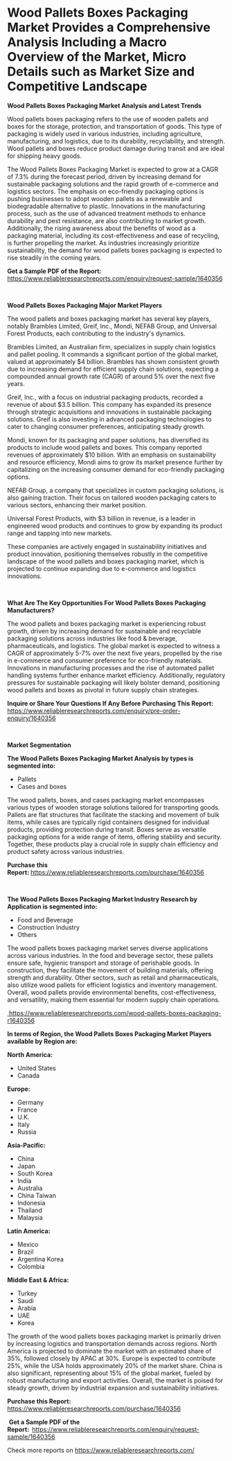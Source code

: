 <p><h1>Wood Pallets Boxes Packaging Market Provides a Comprehensive Analysis Including a Macro Overview of the Market, Micro Details such as Market Size and Competitive Landscape</h1></p><p><strong>Wood Pallets Boxes Packaging Market Analysis and Latest Trends</strong></p>
<p><p>Wood pallets boxes packaging refers to the use of wooden pallets and boxes for the storage, protection, and transportation of goods. This type of packaging is widely used in various industries, including agriculture, manufacturing, and logistics, due to its durability, recyclability, and strength. Wood pallets and boxes reduce product damage during transit and are ideal for shipping heavy goods.</p><p>The Wood Pallets Boxes Packaging Market is expected to grow at a CAGR of 7.3% during the forecast period, driven by increasing demand for sustainable packaging solutions and the rapid growth of e-commerce and logistics sectors. The emphasis on eco-friendly packaging options is pushing businesses to adopt wooden pallets as a renewable and biodegradable alternative to plastic. Innovations in the manufacturing process, such as the use of advanced treatment methods to enhance durability and pest resistance, are also contributing to market growth. Additionally, the rising awareness about the benefits of wood as a packaging material, including its cost-effectiveness and ease of recycling, is further propelling the market. As industries increasingly prioritize sustainability, the demand for wood pallets boxes packaging is expected to rise steadily in the coming years.</p></p>
<p><strong>Get a Sample PDF of the Report:&nbsp;</strong> <a href="https://www.reliableresearchreports.com/enquiry/request-sample/1640356?utm_campaign=2203&utm_medium=2&utm_source=Github&utm_content=ia&utm_term=01022025&utm_id=wood-pallets-boxes-packaging">https://www.reliableresearchreports.com/enquiry/request-sample/1640356</a></p>
<p>&nbsp;</p>
<p><strong>Wood Pallets Boxes Packaging Major Market Players</strong></p>
<p><p>The wood pallets and boxes packaging market has several key players, notably Brambles Limited, Greif, Inc., Mondi, NEFAB Group, and Universal Forest Products, each contributing to the industry's dynamics. </p><p>Brambles Limited, an Australian firm, specializes in supply chain logistics and pallet pooling. It commands a significant portion of the global market, valued at approximately $4 billion. Brambles has shown consistent growth due to increasing demand for efficient supply chain solutions, expecting a compounded annual growth rate (CAGR) of around 5% over the next five years.</p><p>Greif, Inc., with a focus on industrial packaging products, recorded a revenue of about $3.5 billion. This company has expanded its presence through strategic acquisitions and innovations in sustainable packaging solutions. Greif is also investing in advanced packaging technologies to cater to changing consumer preferences, anticipating steady growth.</p><p>Mondi, known for its packaging and paper solutions, has diversified its products to include wood pallets and boxes. This company reported revenues of approximately $10 billion. With an emphasis on sustainability and resource efficiency, Mondi aims to grow its market presence further by capitalizing on the increasing consumer demand for eco-friendly packaging options.</p><p>NEFAB Group, a company that specializes in custom packaging solutions, is also gaining traction. Their focus on tailored wooden packaging caters to various sectors, enhancing their market position.</p><p>Universal Forest Products, with $3 billion in revenue, is a leader in engineered wood products and continues to grow by expanding its product range and tapping into new markets.</p><p>These companies are actively engaged in sustainability initiatives and product innovation, positioning themselves robustly in the competitive landscape of the wood pallets and boxes packaging market, which is projected to continue expanding due to e-commerce and logistics innovations.</p></p>
<p>&nbsp;</p>
<p><strong>What Are The Key Opportunities For Wood Pallets Boxes Packaging Manufacturers?</strong></p>
<p><p>The wood pallets and boxes packaging market is experiencing robust growth, driven by increasing demand for sustainable and recyclable packaging solutions across industries like food & beverage, pharmaceuticals, and logistics. The global market is expected to witness a CAGR of approximately 5-7% over the next five years, propelled by the rise in e-commerce and consumer preference for eco-friendly materials. Innovations in manufacturing processes and the rise of automated pallet handling systems further enhance market efficiency. Additionally, regulatory pressures for sustainable packaging will likely bolster demand, positioning wood pallets and boxes as pivotal in future supply chain strategies.</p></p>
<p><strong>Inquire or Share Your Questions If Any Before Purchasing This Report:</strong> <a href="https://www.reliableresearchreports.com/enquiry/pre-order-enquiry/1640356?utm_campaign=2203&utm_medium=2&utm_source=Github&utm_content=ia&utm_term=01022025&utm_id=wood-pallets-boxes-packaging">https://www.reliableresearchreports.com/enquiry/pre-order-enquiry/1640356</a></p>
<p>&nbsp;</p>
<p><strong>Market Segmentation</strong></p>
<p><strong>The Wood Pallets Boxes Packaging Market Analysis by types is segmented into:</strong></p>
<p><ul><li>Pallets</li><li>Cases and boxes</li></ul></p>
<p><p>The wood pallets, boxes, and cases packaging market encompasses various types of wooden storage solutions tailored for transporting goods. Pallets are flat structures that facilitate the stacking and movement of bulk items, while cases are typically rigid containers designed for individual products, providing protection during transit. Boxes serve as versatile packaging options for a wide range of items, offering stability and security. Together, these products play a crucial role in supply chain efficiency and product safety across various industries.</p></p>
<p><strong>Purchase this Report:&nbsp;</strong><a href="https://www.reliableresearchreports.com/purchase/1640356?utm_campaign=2203&utm_medium=2&utm_source=Github&utm_content=ia&utm_term=01022025&utm_id=wood-pallets-boxes-packaging">https://www.reliableresearchreports.com/purchase/1640356</a></p>
<p>&nbsp;</p>
<p><strong>The Wood Pallets Boxes Packaging Market Industry Research by Application is segmented into:</strong></p>
<p><ul><li>Food and Beverage</li><li>Construction Industry</li><li>Others</li></ul></p>
<p><p>The wood pallets boxes packaging market serves diverse applications across various industries. In the food and beverage sector, these pallets ensure safe, hygienic transport and storage of perishable goods. In construction, they facilitate the movement of building materials, offering strength and durability. Other sectors, such as retail and pharmaceuticals, also utilize wood pallets for efficient logistics and inventory management. Overall, wood pallets provide environmental benefits, cost-effectiveness, and versatility, making them essential for modern supply chain operations.</p></p>
<p><a href="https://www.reliableresearchreports.com/wood-pallets-boxes-packaging-r1640356?utm_campaign=2203&utm_medium=2&utm_source=Github&utm_content=ia&utm_term=01022025&utm_id=wood-pallets-boxes-packaging">&nbsp;https://www.reliableresearchreports.com/wood-pallets-boxes-packaging-r1640356</a></p>
<p><strong>In terms of Region, the Wood Pallets Boxes Packaging Market Players available by Region are:</strong></p>
<p>
    <p> <strong> North America: </strong>
        <ul>
            <li>United States</li>
            <li>Canada</li>
        </ul>
        </p> 
    <p> <strong> Europe: </strong>
        <ul>
            <li>Germany</li>
            <li>France</li>
            <li>U.K.</li>
            <li>Italy</li>
            <li>Russia</li>
        </ul>
        </p> 
    <p> <strong> Asia-Pacific: </strong>
        <ul>
            <li>China</li>
            <li>Japan</li>
            <li>South Korea</li>
            <li>India</li>
            <li>Australia</li>
            <li>China Taiwan</li>
            <li>Indonesia</li>
            <li>Thailand</li>
            <li>Malaysia</li>
        </ul>
        </p> 
    <p> <strong> Latin America: </strong>
        <ul>
            <li>Mexico</li>
            <li>Brazil</li>
            <li>Argentina Korea</li>
            <li>Colombia</li>
        </ul>
        </p> 
    <p> <strong> Middle East & Africa: </strong>
        <ul>
            <li>Turkey</li>
            <li>Saudi</li>
            <li>Arabia</li>
            <li>UAE</li>
            <li>Korea</li>
        </ul>
    </p>
    </p>
<p><p>The growth of the wood pallets boxes packaging market is primarily driven by increasing logistics and transportation demands across regions. North America is projected to dominate the market with an estimated share of 35%, followed closely by APAC at 30%. Europe is expected to contribute 25%, while the USA holds approximately 20% of the market share. China is also significant, representing about 15% of the global market, fueled by robust manufacturing and export activities. Overall, the market is poised for steady growth, driven by industrial expansion and sustainability initiatives.</p></p>
<p><strong>Purchase this Report: </strong><a href="https://www.reliableresearchreports.com/purchase/1640356?utm_campaign=2203&utm_medium=2&utm_source=Github&utm_content=ia&utm_term=01022025&utm_id=wood-pallets-boxes-packaging">https://www.reliableresearchreports.com/purchase/1640356</a></p>
<p>&nbsp;<strong>Get a Sample PDF of the Report:&nbsp;&nbsp;</strong><a href="https://www.reliableresearchreports.com/enquiry/request-sample/1640356?utm_campaign=2203&utm_medium=2&utm_source=Github&utm_content=ia&utm_term=01022025&utm_id=wood-pallets-boxes-packaging">https://www.reliableresearchreports.com/enquiry/request-sample/1640356</a></p>
<p><strong></strong></p>
<p>Check more reports on <a href="https://www.reliableresearchreports.com/?utm_campaign=2203&utm_medium=2&utm_source=Github&utm_content=ia&utm_term=01022025&utm_id=wood-pallets-boxes-packaging">https://www.reliableresearchreports.com/</a></p>